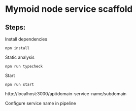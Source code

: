 # Mymoid node service scaffold

## Steps:

Install dependencies

```
npm install
```

Static analysis

```
npm run typecheck
```

Start

```
npm run start
```

http://localhost:3000/api/domain-service-name/subdomain

Configure service name in pipeline
